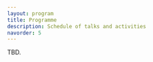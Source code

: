 ```yaml
---
layout: program
title: Programme
description: Schedule of talks and activities
navorder: 5
---
```


TBD.
